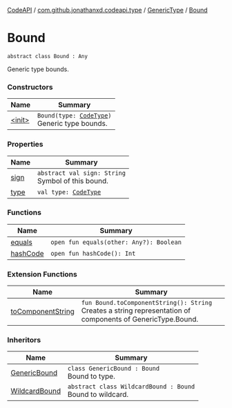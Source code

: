 [CodeAPI](../../../index.md) / [com.github.jonathanxd.codeapi.type](../../index.md) / [GenericType](../index.md) / [Bound](.)

# Bound

`abstract class Bound : Any`

Generic type bounds.

### Constructors

| Name | Summary |
|---|---|
| [&lt;init&gt;](-init-.md) | `Bound(type: `[`CodeType`](../../-code-type/index.md)`)`<br>Generic type bounds. |

### Properties

| Name | Summary |
|---|---|
| [sign](sign.md) | `abstract val sign: String`<br>Symbol of this bound. |
| [type](type.md) | `val type: `[`CodeType`](../../-code-type/index.md) |

### Functions

| Name | Summary |
|---|---|
| [equals](equals.md) | `open fun equals(other: Any?): Boolean` |
| [hashCode](hash-code.md) | `open fun hashCode(): Int` |

### Extension Functions

| Name | Summary |
|---|---|
| [toComponentString](../../../com.github.jonathanxd.codeapi.util/to-component-string.md) | `fun Bound.toComponentString(): String`<br>Creates a string representation of components of GenericType.Bound. |

### Inheritors

| Name | Summary |
|---|---|
| [GenericBound](../-generic-bound/index.md) | `class GenericBound : Bound`<br>Bound to type. |
| [WildcardBound](../-wildcard-bound/index.md) | `abstract class WildcardBound : Bound`<br>Bound to wildcard. |

